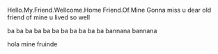 Hello.My.Friend.Wellcome.Home
Friend.Of.Mine
Gonna miss u
dear old
friend of mine
u lived so well

ba ba ba ba ba ba
ba ba ba ba ba
bannana bannana

hola mine fruinde